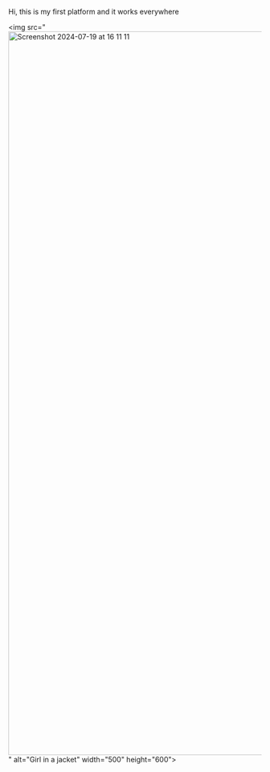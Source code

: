 Hi, this is my first platform and it works everywhere


<img src="<img width="1440" alt="Screenshot 2024-07-19 at 16 11 11" src="https://github.com/user-attachments/assets/56ff3356-1fec-4d9a-954f-a45416ab23b0">
" alt="Girl in a jacket" width="500" height="600">

